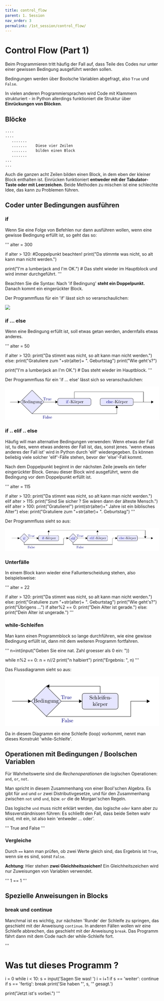 ```yaml
---
title: control_flow
parent: 1. Session
nav_order: 3
permalink: /1st_session/control_flow/
---
```


# Control Flow (Part 1)

Beim Programmieren tritt häufig der Fall auf, dass Teile des Codes nur unter einer gewissen Bedingung ausgeführt werden sollen.

Bedingungen werden über Boolsche Variablen abgefragt, also `True` und `False`.

In vielen anderen Programmiersprachen wird Code mit Klammern strukturiert - in Python allerdings funktioniert die Struktur über **Einrückungen von Blöcken**.

## Blöcke


    ....                                   
    ....                                   
       .......                            
       .......    Diese vier Zeilen       
       .......    bilden einen Block      
       .......
    ...
    ...

Auch die ganzen acht Zeilen bilden einen Block, in dem eben der kleiner
Block enthalten ist. Einrücken funktioniert **entweder mit der
Tabulator-Taste oder mit Leerzeichen.** Beide Methoden zu mischen ist eine schlechte Idee, das kann zu Problemen führen.

## Coder unter Bedingungen ausführen

### if

Wenn Sie eine Folge von Befehlen nur dann ausführen wollen, wenn eine
gewisse Bedingung erfüllt ist, so geht das so:

'''
alter = 300

if alter > 120: #Doppelpunkt beachten!
    print("Da stimmte was nicht, so alt kann man nicht werden.")

print("I'm a lumberjack and I'm OK.")   # Das steht wieder im Hauptblock und wird immer durchgeführt.
'''

Beachten Sie die Syntax: Nach 'if  Bedingung' **steht ein Doppelpunkt.** Danach kommt ein
eingerückter Block.

Der Programmfluss für ein 'if' lässt sich so veranschaulichen:

<img src='images/if.png'></img>

### if ... else

Wenn eine Bedingung erfüllt ist, soll etwas getan werden, andernfalls etwas anderes.

'''
alter = 50

if alter > 120:
    print("Da stimmt was nicht, so alt kann man nicht werden.")
else:
    print("Gratuliere zum "+str(alter)+ ". Geburtstag")
    print("Wie geht's?")

print("I'm a lumberjack an I'm OK.")   # Das steht wieder im Hauptblock.
'''



Der Programmfluss für ein 'if ... else' lässt sich so veranschaulichen:

<img src="if_else.png"> </img>

### if .. elif .. else

Häufig will man alternative Bedingungen verwenden: Wenn etwas der Fall ist, tu dies, wenn etwas anderes
der Fall ist, das, sonst jenes.  'wenn etwas anderes der Fall ist'  wird in Python durch 'elif' wiedergegeben. Es können beliebig viele solcher 'elif'-Fälle stehen, bevor der 'else'-Fall kommt.       

Nach dem Doppelpunkt beginnt in der nächsten Zeile jeweils ein tiefer
eingerückter Block. Genau dieser Block wird ausgeführt, wenn die
Bedingung vor dem Doppelpunkt erfüllt ist.


'''
alter = 115

if alter > 120:
    print("Da stimmt was nicht, so alt kann man nicht werden.")
elif alter > 115:
    print("Sind Sie sicher ? Sie wären dann der älteste Mensch.")
elif alter > 100:
    print("Gratuliere!")
    print(str(alter)+" Jahre ist ein biblisches Alter")
else:
    print("Gratuliere zum "+str(alter)+ ". Geburtstag")
'''

Der Programmfluss sieht so aus:

<img src='if_elif_else.png'></img>

### Unterfälle

In einem Block kann wieder eine Fallunterscheidung stehen, also beispielsweise:

'''
alter = 22

if alter > 120:
    print("Da stimmt was nicht, so alt kann man nicht werden.")
else:
    print("Gratuliere zum "+str(alter)+ ". Geburtstag")
    print("Wie geht's?")
    print("Übrigens ...")
    if alter%2 == 0:
        print("Dein Alter ist gerade.")
    else:
        print("Dein Alter ist ungerade.")
'''

### while-Schleifen

Man kann einen Programmblock so lange durchführen, wie eine gewisse Bedingung erfüllt ist, dann
mit dem weiteren Programm fortfahren.

'''
n=int(input("Geben Sie eine nat. Zahl groesser als 0 ein: "))

while n%2 == 0:
    n = n//2
    print("n halbiert")
    print("Ergebnis: ", n)
'''

Das Flussdiagramm sieht so aus:

<img src="while.png"></img>

Da in diesem Diagramm ein eine Schleife (loop) vorkommt, nennt man dieses Konstrukt 'while-Schleife'.


## Operationen mit Bedingungen / Boolschen Variablen

Für Wahrheitswerte sind die *Rechenoperationen* die logischen Operationen: `and`, `or`, `not`.

Man spricht in diesem Zusammenhang von einer Bool'schen Algebra.  Es gibt für `and` und `or` zwei Distributivgesetze, und für den Zusammenhang zwischen `not` und `und`, bzw. `or` die de Morgan'schen Regeln.

Das logische `und` muss nicht erklärt werden, das logische `oder` kann aber zu Missverständnissen führen: Es schließt den Fall, dass beide Seiten wahr sind, mit ein, ist also kein 'entweder ... oder'.

'''
True and False
'''

### Vergleiche

Durch `==` kann man prüfen, ob zwei Werte gleich sind, das Ergebnis ist `True`, wenn sie es sind, sonst `False`.


**Achtung**: Hier stehen **zwei Gleichheitszeichen!** Ein Gleichheitszeichen wird nur Zuweisungen von Variablen verwendet.

''' 1 == 1 '''

## Spezielle Anweisungen in Blocks

### break und continue

Manchmal ist es wichtig, zur nächsten 'Runde' der Schleife zu springen, das geschieht mit der Anweisung `continue`. In anderen Fällen wollen wir eine Schleife abbrechen, das geschieht mit der Anweisung `break`. Das Programm fährt
dann mit dem Code nach der while-Schleife fort.

'''
# Was tut dieses Programm ?

i = 0
while i < 10:
    s = input('Sagen Sie was! ')
    i = i+1
    if s == 'weiter':
        continue
    if s == 'fertig':
        break
    print('Sie haben "', s, '" gesagt.')

print("Jetzt ist's vorbei.")
'''
